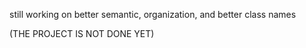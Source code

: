 still working on better semantic, organization, and better class names

(THE PROJECT IS NOT DONE YET)
